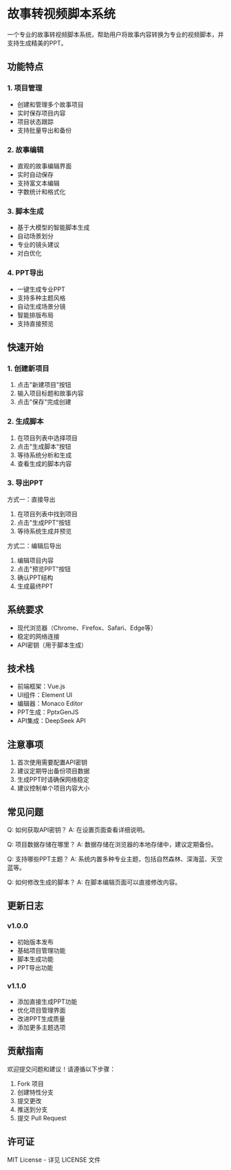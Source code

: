 # 故事转视频脚本系统

一个专业的故事转视频脚本系统，帮助用户将故事内容转换为专业的视频脚本，并支持生成精美的PPT。

## 功能特点

### 1. 项目管理
- 创建和管理多个故事项目
- 实时保存项目内容
- 项目状态跟踪
- 支持批量导出和备份

### 2. 故事编辑
- 直观的故事编辑界面
- 实时自动保存
- 支持富文本编辑
- 字数统计和格式化

### 3. 脚本生成
- 基于大模型的智能脚本生成
- 自动场景划分
- 专业的镜头建议
- 对白优化

### 4. PPT导出
- 一键生成专业PPT
- 支持多种主题风格
- 自动生成场景分镜
- 智能排版布局
- 支持直接预览

## 快速开始

### 1. 创建新项目
1. 点击"新建项目"按钮
2. 输入项目标题和故事内容
3. 点击"保存"完成创建

### 2. 生成脚本
1. 在项目列表中选择项目
2. 点击"生成脚本"按钮
3. 等待系统分析和生成
4. 查看生成的脚本内容

### 3. 导出PPT
方式一：直接导出
1. 在项目列表中找到项目
2. 点击"生成PPT"按钮
3. 等待系统生成并预览

方式二：编辑后导出
1. 编辑项目内容
2. 点击"预览PPT"按钮
3. 确认PPT结构
4. 生成最终PPT

## 系统要求

- 现代浏览器（Chrome、Firefox、Safari、Edge等）
- 稳定的网络连接
- API密钥（用于脚本生成）

## 技术栈

- 前端框架：Vue.js
- UI组件：Element UI
- 编辑器：Monaco Editor
- PPT生成：PptxGenJS
- API集成：DeepSeek API

## 注意事项

1. 首次使用需要配置API密钥
2. 建议定期导出备份项目数据
3. 生成PPT时请确保网络稳定
4. 建议控制单个项目内容大小

## 常见问题

Q: 如何获取API密钥？
A: 在设置页面查看详细说明。

Q: 项目数据存储在哪里？
A: 数据存储在浏览器的本地存储中，建议定期备份。

Q: 支持哪些PPT主题？
A: 系统内置多种专业主题，包括自然森林、深海蓝、天空蓝等。

Q: 如何修改生成的脚本？
A: 在脚本编辑页面可以直接修改内容。

## 更新日志

### v1.0.0
- 初始版本发布
- 基础项目管理功能
- 脚本生成功能
- PPT导出功能

### v1.1.0
- 添加直接生成PPT功能
- 优化项目管理界面
- 改进PPT生成质量
- 添加更多主题选项

## 贡献指南

欢迎提交问题和建议！请遵循以下步骤：

1. Fork 项目
2. 创建特性分支
3. 提交更改
4. 推送到分支
5. 提交 Pull Request

## 许可证

MIT License - 详见 LICENSE 文件 